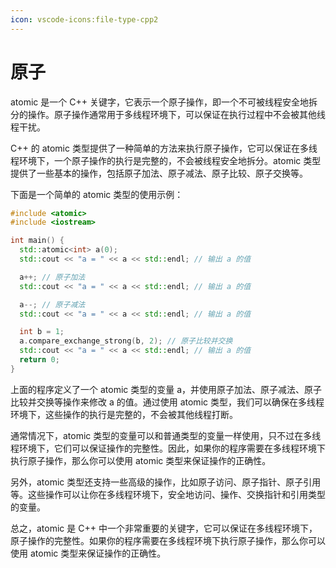 ```yaml
---
icon: vscode-icons:file-type-cpp2
---
```


# 原子

atomic 是一个 C++ 关键字，它表示一个原子操作，即一个不可被线程安全地拆分的操作。原子操作通常用于多线程环境下，可以保证在执行过程中不会被其他线程干扰。

C++ 的 atomic 类型提供了一种简单的方法来执行原子操作，它可以保证在多线程环境下，一个原子操作的执行是完整的，不会被线程安全地拆分。atomic 类型提供了一些基本的操作，包括原子加法、原子减法、原子比较、原子交换等。

下面是一个简单的 atomic 类型的使用示例：

```cpp
#include <atomic>
#include <iostream>

int main() {
  std::atomic<int> a(0);
  std::cout << "a = " << a << std::endl; // 输出 a 的值

  a++; // 原子加法
  std::cout << "a = " << a << std::endl; // 输出 a 的值

  a--; // 原子减法
  std::cout << "a = " << a << std::endl; // 输出 a 的值

  int b = 1;
  a.compare_exchange_strong(b, 2); // 原子比较并交换
  std::cout << "a = " << a << std::endl; // 输出 a 的值
  return 0;
}
```

上面的程序定义了一个 atomic 类型的变量 a，并使用原子加法、原子减法、原子比较并交换等操作来修改 a 的值。通过使用 atomic 类型，我们可以确保在多线程环境下，这些操作的执行是完整的，不会被其他线程打断。

通常情况下，atomic 类型的变量可以和普通类型的变量一样使用，只不过在多线程环境下，它们可以保证操作的完整性。因此，如果你的程序需要在多线程环境下执行原子操作，那么你可以使用 atomic 类型来保证操作的正确性。

另外，atomic 类型还支持一些高级的操作，比如原子访问、原子指针、原子引用等。这些操作可以让你在多线程环境下，安全地访问、操作、交换指针和引用类型的变量。

总之，atomic 是 C++ 中一个非常重要的关键字，它可以保证在多线程环境下，原子操作的完整性。如果你的程序需要在多线程环境下执行原子操作，那么你可以使用 atomic 类型来保证操作的正确性。
